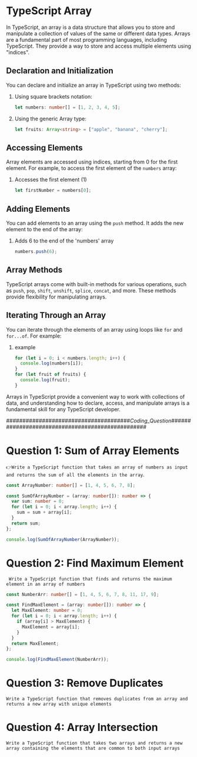 # TypeScript Array

In TypeScript, an array is a data structure that allows you to store and manipulate a collection of values of the same or different data types. Arrays are a fundamental part of most programming languages, including TypeScript. They provide a way to store and access multiple elements using "indices".

## Declaration and Initialization

You can declare and initialize an array in TypeScript using two methods:

1. Using square brackets notation:

   ```typescript
   let numbers: number[] = [1, 2, 3, 4, 5];
   ```

2. Using the generic Array type:
   ```typescript
   let fruits: Array<string> = ["apple", "banana", "cherry"];
   ```

## Accessing Elements

Array elements are accessed using indices, starting from 0 for the first element. For example, to access the first element of the `numbers` array:

1. Accesses the first element (1)
   ```typescript
   let firstNumber = numbers[0];
   ```

## Adding Elements

You can add elements to an array using the `push` method. It adds the new element to the end of the array:

1. Adds 6 to the end of the 'numbers' array
   ```typescript
   numbers.push(6);
   ```

## Array Methods

TypeScript arrays come with built-in methods for various operations, such as `push`, `pop`, `shift`, `unshift`, `splice`, `concat`, and more. These methods provide flexibility for manipulating arrays.

## Iterating Through an Array

You can iterate through the elements of an array using loops like `for` and `for...of`. For example:

1. example

   ```typescript
   for (let i = 0; i < numbers.length; i++) {
     console.log(numbers[i]);
   }
   for (let fruit of fruits) {
     console.log(fruit);
   }
   ```

Arrays in TypeScript provide a convenient way to work with collections of data, and understanding how to declare, access, and manipulate arrays is a fundamental skill for any TypeScript developer.

######################################_Coding_Question_#################################################

# Question 1: Sum of Array Elements

`👉Write a TypeScript function that takes an array of numbers as input and returns the sum of all the elements in the array`.

```typescript
const ArrayNumber: number[] = [1, 4, 5, 6, 7, 8];

const SumOfArrayNumber = (array: number[]): number => {
  var sum: number = 0;
  for (let i = 0; i < array.length; i++) {
    sum = sum + array[i];
  }
  return sum;
};

console.log(SumOfArrayNumber(ArrayNumber));
```

# Question 2: Find Maximum Element

` Write a TypeScript function that finds and returns the maximum element in an array of numbers`

```typescript
const NumberArr: number[] = [1, 4, 5, 6, 7, 8, 11, 17, 9];

const FindMaxElement = (array: number[]): number => {
  let MaxElement: number = 0;
  for (let i = 0; i < array.length; i++) {
    if (array[i] > MaxElement) {
      MaxElement = array[i];
    }
  }
  return MaxElement;
};

console.log(FindMaxElement(NumberArr));
```

# Question 3: Remove Duplicates

`Write a TypeScript function that removes duplicates from an array and returns a new array with unique elements`

# Question 4: Array Intersection

`Write a TypeScript function that takes two arrays and returns a new array containing the elements that are common to both input arrays`
